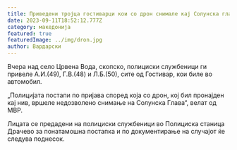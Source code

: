 ```yaml
---
title: Приведени тројца гостиварци кои со дрон снимале кај Солунска глава
date: 2023-09-11T18:52:12.777Z
category: македонија
featured: true
featuredImage: ../img/dron.jpg
author: Вардарски
---
```

<!--StartFragment-->

Вчера над село Црвена Вода, скопско, полициски службеници ги привеле А.И.(49), Г.В.(48) и Л.Б.(50), сите од Гостивар, кои биле во автомобил.

„Полицијата постапи по пријава според која со дрон, кој бил пронајден кај нив, вршеле недозволено снимање на Солунска Глава“, велат од МВР.

[](https://autowelt.mk/)

Лицата се предадени на полициски службеници во Полициска станица Драчево за понатамошна постапка и по документирање на случајот ќе следува поднесок.

<!--EndFragment-->